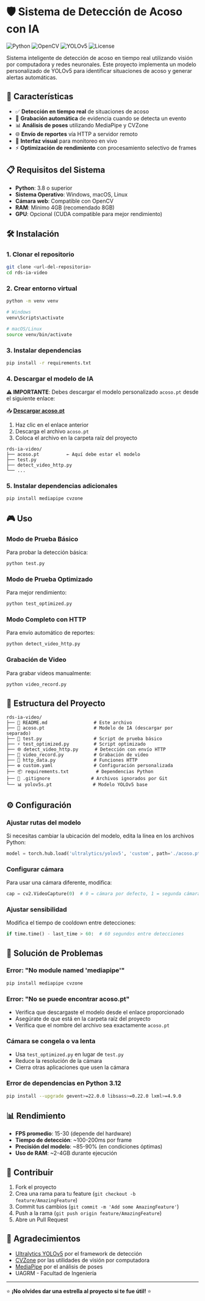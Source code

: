 # 🛡️ Sistema de Detección de Acoso con IA

![Python](https://img.shields.io/badge/Python-3.8%2B-blue)
![OpenCV](https://img.shields.io/badge/OpenCV-4.9.0-green)
![YOLOv5](https://img.shields.io/badge/YOLOv5-Custom-orange)
![License](https://img.shields.io/badge/License-MIT-yellow)

Sistema inteligente de detección de acoso en tiempo real utilizando visión por computadora y redes neuronales. Este proyecto implementa un modelo personalizado de YOLOv5 para identificar situaciones de acoso y generar alertas automáticas.

## 🚀 Características

- ✅ **Detección en tiempo real** de situaciones de acoso
- 🎥 **Grabación automática** de evidencia cuando se detecta un evento
- 📊 **Análisis de poses** utilizando MediaPipe y CVZone
- 🌐 **Envío de reportes** vía HTTP a servidor remoto
- 📱 **Interfaz visual** para monitoreo en vivo
- ⚡ **Optimización de rendimiento** con procesamiento selectivo de frames

## 📋 Requisitos del Sistema

- **Python**: 3.8 o superior
- **Sistema Operativo**: Windows, macOS, Linux
- **Cámara web**: Compatible con OpenCV
- **RAM**: Mínimo 4GB (recomendado 8GB)
- **GPU**: Opcional (CUDA compatible para mejor rendimiento)

## 🛠️ Instalación

### 1. Clonar el repositorio
```bash
git clone <url-del-repositorio>
cd rds-ia-video
```

### 2. Crear entorno virtual
```bash
python -m venv venv

# Windows
venv\Scripts\activate

# macOS/Linux
source venv/bin/activate
```

### 3. Instalar dependencias
```bash
pip install -r requirements.txt
```

### 4. Descargar el modelo de IA

**⚠️ IMPORTANTE**: Debes descargar el modelo personalizado `acoso.pt` desde el siguiente enlace:

📥 **[Descargar acoso.pt](https://drive.google.com/file/d/1lVreho8XVgqyOrARyb5iaz8VUfqO02Es/view?usp=sharing)**

1. Haz clic en el enlace anterior
2. Descarga el archivo `acoso.pt`
3. Coloca el archivo en la carpeta raíz del proyecto

```
rds-ia-video/
├── acoso.pt          ← Aquí debe estar el modelo
├── test.py
├── detect_video_http.py
└── ...
```

### 5. Instalar dependencias adicionales
```bash
pip install mediapipe cvzone
```

## 🎮 Uso

### Modo de Prueba Básico
Para probar la detección básica:
```bash
python test.py
```

### Modo de Prueba Optimizado
Para mejor rendimiento:
```bash
python test_optimized.py
```

### Modo Completo con HTTP
Para envío automático de reportes:
```bash
python detect_video_http.py
```

### Grabación de Video
Para grabar videos manualmente:
```bash
python video_record.py
```

## 📁 Estructura del Proyecto

```
rds-ia-video/
├── 📄 README.md                 # Este archivo
├── 🤖 acoso.pt                  # Modelo de IA (descargar por separado)
├── 🐍 test.py                   # Script de prueba básico
├── ⚡ test_optimized.py         # Script optimizado
├── 🌐 detect_video_http.py      # Detección con envío HTTP
├── 🎥 video_record.py           # Grabación de video
├── 📡 http_data.py              # Funciones HTTP
├── ⚙️ custom.yaml               # Configuración personalizada
├── 📦 requirements.txt          # Dependencias Python
├── 🚫 .gitignore               # Archivos ignorados por Git
└── 📊 yolov5s.pt               # Modelo YOLOv5 base
```

## ⚙️ Configuración

### Ajustar rutas del modelo
Si necesitas cambiar la ubicación del modelo, edita la línea en los archivos Python:
```python
model = torch.hub.load('ultralytics/yolov5', 'custom', path='./acoso.pt')
```

### Configurar cámara
Para usar una cámara diferente, modifica:
```python
cap = cv2.VideoCapture(0)  # 0 = cámara por defecto, 1 = segunda cámara
```

### Ajustar sensibilidad
Modifica el tiempo de cooldown entre detecciones:
```python
if time.time() - last_time > 60:  # 60 segundos entre detecciones
```

## 🔧 Solución de Problemas

### Error: "No module named 'mediapipe'"
```bash
pip install mediapipe cvzone
```

### Error: "No se puede encontrar acoso.pt"
- Verifica que descargaste el modelo desde el enlace proporcionado
- Asegúrate de que está en la carpeta raíz del proyecto
- Verifica que el nombre del archivo sea exactamente `acoso.pt`

### Cámara se congela o va lenta
- Usa `test_optimized.py` en lugar de `test.py`
- Reduce la resolución de la cámara
- Cierra otras aplicaciones que usen la cámara

### Error de dependencias en Python 3.12
```bash
pip install --upgrade gevent>=22.0.0 libsass>=0.22.0 lxml>=4.9.0
```

## 📊 Rendimiento

- **FPS promedio**: 15-30 (depende del hardware)
- **Tiempo de detección**: ~100-200ms por frame
- **Precisión del modelo**: ~85-90% (en condiciones óptimas)
- **Uso de RAM**: ~2-4GB durante ejecución

## 🤝 Contribuir

1. Fork el proyecto
2. Crea una rama para tu feature (`git checkout -b feature/AmazingFeature`)
3. Commit tus cambios (`git commit -m 'Add some AmazingFeature'`)
4. Push a la rama (`git push origin feature/AmazingFeature`)
5. Abre un Pull Request



## 🙏 Agradecimientos

- [Ultralytics YOLOv5](https://github.com/ultralytics/yolov5) por el framework de detección
- [CVZone](https://github.com/cvzone/cvzone) por las utilidades de visión por computadora
- [MediaPipe](https://mediapipe.dev/) por el análisis de poses
- UAGRM - Facultad de Ingeniería

---

⭐ **¡No olvides dar una estrella al proyecto si te fue útil!** ⭐